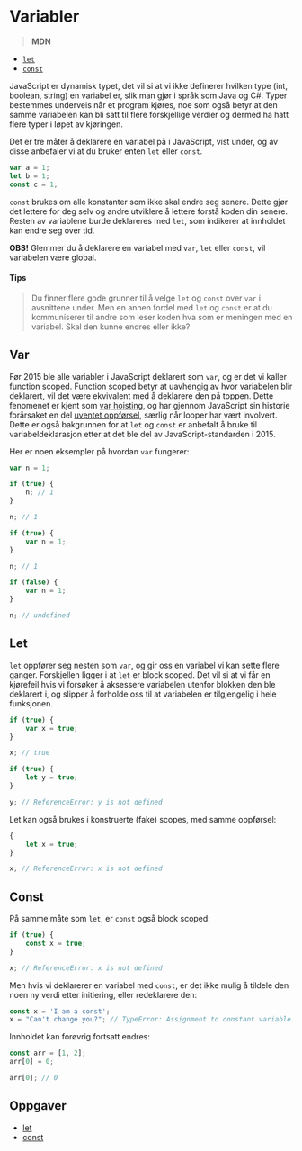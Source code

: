 # Variabler

> **MDN**

-   [`let`](https://developer.mozilla.org/en-US/docs/Web/JavaScript/Reference/Statements/let)
-   [`const`](https://developer.mozilla.org/en-US/docs/Web/JavaScript/Reference/Statements/const)

JavaScript er dynamisk typet, det vil si at vi ikke definerer hvilken type (int, boolean, string) en variabel er, slik man gjør i språk som Java og C#. Typer bestemmes underveis når et program kjøres, noe som også betyr at den samme variabelen kan bli satt til flere forskjellige verdier og dermed ha hatt flere typer i løpet av kjøringen.

Det er tre måter å deklarere en variabel på i JavaScript, vist under, og av disse anbefaler vi at du bruker enten `let` eller `const`.

```javascript
var a = 1;
let b = 1;
const c = 1;
```

`const` brukes om alle konstanter som ikke skal endre seg senere. Dette gjør det lettere for deg selv og andre utviklere å lettere forstå
koden din senere. Resten av variablene burde deklareres med `let`, som indikerer at innholdet kan endre seg over tid.

**OBS!** Glemmer du å deklarere en variabel med `var`, `let` eller `const`, vil variabelen være global.

#### Tips

> Du finner flere gode grunner til å velge `let` og `const` over `var` i avsnittene under. Men en annen fordel med `let` og `const` er at du kommuniserer til andre som leser koden hva som er meningen med en variabel. Skal den kunne endres eller ikke?

## Var

Før 2015 ble alle variabler i JavaScript deklarert som `var`, og er det vi kaller function scoped. Function scoped betyr at uavhengig av hvor variabelen blir deklarert, vil det være ekvivalent med å deklarere den på toppen. Dette fenomenet er kjent som [var hoisting](https://developer.mozilla.org/en-US/docs/Web/JavaScript/Reference/Statements/var#var_hoisting), og har gjennom JavaScript sin historie forårsaket en del [uventet oppførsel](http://ignaciothayer.com/post/a-dangerous-example-of-javascript-hoisting/), særlig når looper har vært involvert. Dette er også bakgrunnen for at `let` og `const` er anbefalt å bruke til variabeldeklarasjon etter at det ble del av JavaScript-standarden i 2015.

Her er noen eksempler på hvordan `var` fungerer:

```javascript
var n = 1;

if (true) {
    n; // 1
}

n; // 1
```

```javascript
if (true) {
    var n = 1;
}

n; // 1
```

```javascript
if (false) {
    var n = 1;
}

n; // undefined
```

## Let

`let` oppfører seg nesten som `var`, og gir oss en variabel vi kan sette flere ganger. Forskjellen ligger i at `let` er block scoped. Det vil si at vi får en kjørefeil hvis vi forsøker å aksessere variabelen utenfor blokken den ble deklarert i, og slipper å forholde oss til at variabelen er tilgjengelig i hele funksjonen.

```javascript
if (true) {
    var x = true;
}

x; // true

if (true) {
    let y = true;
}

y; // ReferenceError: y is not defined
```

Let kan også brukes i konstruerte (fake) scopes, med samme oppførsel:

```javascript
{
    let x = true;
}

x; // ReferenceError: x is not defined
```

## Const

På samme måte som `let`, er `const` også block scoped:

```javascript
if (true) {
    const x = true;
}

x; // ReferenceError: x is not defined
```

Men hvis vi deklarerer en variabel med `const`, er det ikke mulig å tildele den noen ny verdi etter initiering, eller redeklarere den:

```javascript
const x = 'I am a const';
x = "Can't change you?"; // TypeError: Assignment to constant variable.
```

Innholdet kan forøvrig fortsatt endres:

```javascript
const arr = [1, 2];
arr[0] = 0;

arr[0]; // 0
```

## Oppgaver

-   [let](https://jsbin.com/wowibis/1/edit?js,output)
-   [const](https://jsbin.com/huqodog/1/edit?js,console)
